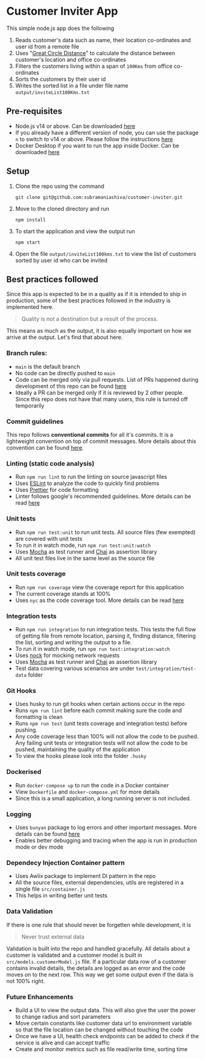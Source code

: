 # Customer Inviter App
This simple node.js app does the following

 1. Reads customer's data such as name, their location co-ordinates and user id from a remote file
 2. Uses "[Great Circle Distance](https://en.wikipedia.org/wiki/Great-circle_distance)" to calculate the distance between customer's location and office co-ordinates
 3. Filters the customers living within a span of `100Kms` from office co-ordinates
 4. Sorts the customers by their user id
 5. Writes the sorted list in a file under file name `output/inviteList100Kms.txt`

## Pre-requisites

 - Node.js v14 or above. Can be downloaded [here](https://nodejs.org/en/download/current/)
 - If you already have a different version of node, you can use the package `n` to switch to v14 or above. Please follow the instructions [here](https://github.com/tj/n)
 - Docker Desktop if you want to run the app inside Docker. Can be downloaded [here](https://www.docker.com/products/docker-desktop)

## Setup

 1. Clone the repo using the command 

	```
	git clone git@github.com:subramaniashiva/customer-inviter.git

 2. Move to the cloned directory and run
	```
	npm install
    
 3. To start the application and view the output run 
	```
	npm start
4. Open the file `output/inviteList100kms.txt` to view the list of customers sorted by user id who can be invited

## Best practices followed

Since this app is expected to be in a quality as if it is intended to ship in production, some of the best practices followed in the industry is implemented here. 

> Quality is not a destination but a result of the process.

 This means as much as the output, it is also equally important on how we arrive at the output. Let's find that about here.

### Branch rules:

 - `main` is the default branch
 - No code can be directly pushed to `main`
 - Code can be merged only via pull requests. List of PRs happened during development of this repo can be found [here](https://github.com/subramaniashiva/customer-inviter/pulls?q=is:pr%20is:closed)
 - Ideally a PR can be merged only if it is reviewed by 2 other people. Since this repo does not have that many users, this rule is turned off temporarily

### Commit guidelines
This repo follows **conventional commits** for all it's commits. It is a lightweight convention on top of commit messages. More details about this convention can be found [here](https://www.conventionalcommits.org/en/v1.0.0/#summary).

### Linting (static code analysis)

 - Run `npm run lint` to run the linting on source javascript files
 - Uses [ESLint](https://eslint.org/) to analyze the code to quickly find problems
 - Uses [Prettier](https://prettier.io/) for code formatting
 - Linter follows google's recommended guidelines. More details can be read [here](https://github.com/google/eslint-config-google)

### Unit tests

 - Run `npm run test:unit` to run unit tests. All source files (few exempted) are covered with unit tests
 - To run it in watch mode, run `npm run test:unit:watch`
 - Uses [Mocha](https://mochajs.org/) as test runner and [Chai](https://www.chaijs.com/) as assertion library
 - All unit test files live in the same level as the source file

### Unit tests coverage
- Run `npm run coverage` view the coverage report for this application
- The current coverage stands at 100%
- Uses `nyc` as the code coverage tool. More details can be read [here](https://www.npmjs.com/package/nyc)

### Integration tests
- Run `npm run integration` to run integration tests. This tests the full flow of getting file from remote location, parsing it, finding distance, filtering the list, sorting and writing the output to a file.
- To run it in watch mode, run `npm run test:integration:watch`
- Uses [nock](https://www.npmjs.com/package/nock) for mocking network requests
- Uses [Mocha](https://mochajs.org/) as test runner and [Chai](https://www.chaijs.com/) as assertion library
- Test data covering various scenarios are under `test/integration/test-data` folder

### Git Hooks
- Uses husky to run git hooks when certain actions occur in the repo
- Runs `npm run lint` before each commit making sure the code and formatting is clean
- Runs `npm run test` (unit tests coverage and integration tests) before pushing. 
- Any code coverage less than 100% will not allow the code to be pushed. Any failing unit tests or integration tests will not allow the code to be pushed, maintaining the quality of the application
- To view the hooks please look into the folder `.husky`

### Dockerised

 - Run `docker-compose up` to run the code in a Docker container
 - View `Dockerfile` and `docker-compose.yml` for more details
 - Since this is a small application, a long running server is not included. 

### Logging
- Uses `bunyan` package to log errors and other important messages. More details can be found [here](https://www.npmjs.com/package/bunyan)
- Enables better debugging and tracing when the app is run in production mode or dev mode

### Dependecy Injection Container pattern
- Uses Awlix package to implement DI pattern in the repo
- All the source files, external dependencies, utils are registered in a single file `src/container.js`
- This helps in writing better unit tests

### Data Validation
If there is one rule that should never be forgetten while development, it is 
> Never trust external data

Validation is built into the repo and handled gracefully. All details about a customer is validated and a customer model is built in `src/models.customerModel.js` file. If a particular data row of a customer contains invalid details, the details are logged as an error and the code moves on to the next row. This way we get some output even if the data is not 100% right.

### Future Enhancements
- Build a UI to view the output data. This will also give the user the power to change radius and sort parameters
- Move certain constants like customer data url to environment variable so that the file location can be changed without touching the code
- Once we have a UI, health check endpoints can be added to check if the service is alive and can accept traffic
- Create and monitor metrics such as file read/write time, sorting time